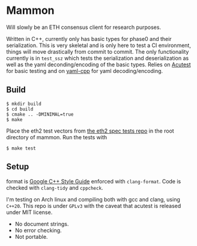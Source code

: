 # Mammon
Will slowly be an ETH consensus client for research purposes.

Written in C++, currently only has basic types for phase0 and their serialization. This is very skeletal and is only here to test a CI environment, things will move drastically from commit to commit. The only functionality currently is in `test_ssz` which tests the serialization and deserialization as well as the yaml deconding/encoding of the basic types. Relies on [Acutest](https://github.com/mity/acutest) for basic testing and on [yaml-cpp](https://github.com/jbeder/yaml-cpp) for yaml  decoding/encoding.

## Build

```
$ mkdir build
$ cd build
$ cmake .. -DMINIMAL=true
$ make
```

Place the eth2 test vectors from [the eth2 spec tests repo](https://github.com/ethereum/eth2.0-spec-tests) in the root directory of mammon. Run the tests with 

```
$ make test
```

## Setup

format is [Google C++ Style Guide](https://google.github.io/styleguide/cppguide.html) enforced with `clang-format`. Code is checked with `clang-tidy` and `cppcheck`. 

I'm testing on Arch linux and compiling both with gcc and clang, using `C++20`. This repo is under `GPLv3` with the caveat that acutest is released under MIT license.

- No document strings.
- No error checking.
- Not portable. 

